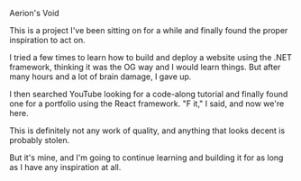 Aerion's Void


This is a project I've been sitting on for a while and finally found the proper inspiration to act on.

I tried a few times to learn how to build and deploy a website using the .NET framework, thinking it was the OG way and I would learn things. But after many hours and a lot of brain damage, I gave up.

I then searched YouTube looking for a code-along tutorial and finally found one for a portfolio using the React framework.
"F it," I said, and now we're here.

This is definitely not any work of quality, and anything that looks decent is probably stolen.

But it's mine, and I'm going to continue learning and building it for as long as I have any inspiration at all.
